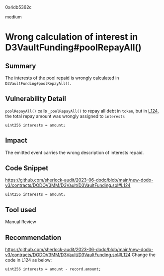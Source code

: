 0x4db5362c

medium

# Wrong calculation of interest in D3VaultFunding#poolRepayAll()

## Summary
The interests of the pool repaid is wrongly calculated in `D3VaultFunding#poolRepayAll()`.

## Vulnerability Detail
`poolRepayAll()` calls `_poolRepayAll()` to repay all debt in `token`, but in [L124](https://github.com/sherlock-audit/2023-06-dodo/blob/main/new-dodo-v3/contracts/DODOV3MM/D3Vault/D3VaultFunding.sol#L124), the total repay amount was wrongly assigned to `interests`

    uint256 interests = amount;
## Impact
The emitted event carries the wrong description of interests repaid. 

## Code Snippet
https://github.com/sherlock-audit/2023-06-dodo/blob/main/new-dodo-v3/contracts/DODOV3MM/D3Vault/D3VaultFunding.sol#L124

    uint256 interests = amount;
## Tool used

Manual Review

## Recommendation
https://github.com/sherlock-audit/2023-06-dodo/blob/main/new-dodo-v3/contracts/DODOV3MM/D3Vault/D3VaultFunding.sol#L124
Change the code in L124 as below:

    uint256 interests = amount - record.amount;